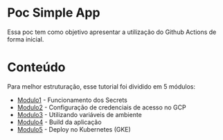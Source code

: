 # Poc Simple App
Essa poc tem como objetivo apresentar a utilização do Github Actions de forma inicial.

# Conteúdo

Para melhor estruturação, esse tutorial foi dividido em 5 módulos:
 - [Modulo1](https://github.com/vanessafso/poc-simple-app/tree/main/Modulo1) - Funcionamento dos Secrets
 - [Modulo2](https://github.com/vanessafso/poc-simple-app/tree/main/Modulo2) - Configuração de credenciais de acesso no GCP
 - [Modulo3](https://github.com/vanessafso/poc-simple-app/tree/main/Modulo3) - Utilizando variáveis de ambiente
 - [Modulo4](https://github.com/vanessafso/poc-simple-app/tree/main/Modulo4) - Build da aplicação
 - [Modulo5](https://github.com/vanessafso/poc-simple-app/tree/main/Modulo5) - Deploy no Kubernetes (GKE)

